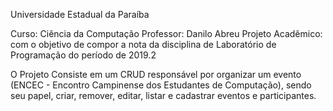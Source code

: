   Universidade Estadual da Paraíba

Curso: Ciência da Computação
Professor: Danilo Abreu
Projeto Acadêmico: com o objetivo de compor a nota da disciplina de Laboratório de Programação do período de 2019.2

O Projeto Consiste em um CRUD responsável por organizar um evento (ENCEC - Encontro Campinense dos Estudantes de Computação),
sendo seu papel, criar, remover, editar, listar e cadastrar eventos e participantes.
